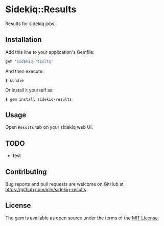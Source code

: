 # Sidekiq::Results

Results for sidekiq jobs.

## Installation

Add this line to your application's Gemfile:

```ruby
gem 'sidekiq-results'
```

And then execute:

    $ bundle

Or install it yourself as:

    $ gem install sidekiq-results

## Usage

Open `Results` tab on your sidekiq web UI.

## TODO

- test

## Contributing

Bug reports and pull requests are welcome on GitHub at https://github.com/ichi/sidekiq-results.

## License

The gem is available as open source under the terms of the [MIT License](https://opensource.org/licenses/MIT).
